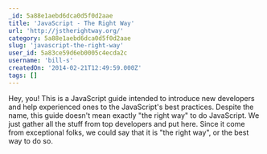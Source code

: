 ```yaml
---
_id: 5a88e1aebd6dca0d5f0d2aae
title: 'JavaScript - The Right Way'
url: 'http://jstherightway.org/'
category: 5a88e1aebd6dca0d5f0d2aae
slug: 'javascript-the-right-way'
user_id: 5a83ce59d6eb0005c4ecda2c
username: 'bill-s'
createdOn: '2014-02-21T12:49:59.000Z'
tags: []
---
```


Hey, you!
This is a JavaScript guide intended to introduce new developers and help experienced ones to the JavaScript's best practices.
Despite the name, this guide doesn't mean exactly "the right way" to do JavaScript.
We just gather all the stuff from top developers and put here. Since it come from exceptional folks, we could say that it is "the right way", or the best way to do so.
